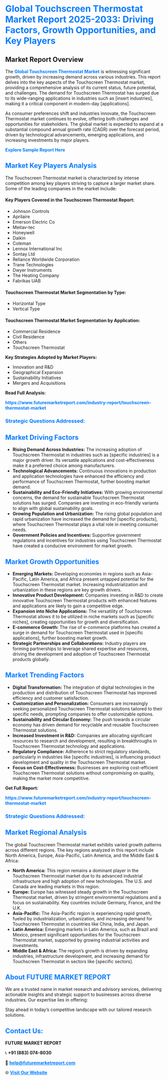<h1 style="color: #007BFF;">Global Touchscreen Thermostat Market Report 2025-2033: Driving Factors, Growth Opportunities, and Key Players</h1>

<section id="overview">
<h2>Market Report Overview</h2>
<p>The <a href="https://www.futuremarketreport.com/industry-report/touchscreen-thermostat-market" style="color: #007BFF; text-decoration: none;"><strong>Global Touchscreen Thermostat Market</strong></a> is witnessing significant growth, driven by increasing demand across various industries. This report delves into the key aspects of the Touchscreen Thermostat market, providing a comprehensive analysis of its current status, future potential, and challenges. The demand for Touchscreen Thermostat has surged due to its wide-ranging applications in industries such as [insert industries], making it a critical component in modern-day [applications].</p>
<p>As consumer preferences shift and industries innovate, the Touchscreen Thermostat market continues to evolve, offering both challenges and opportunities for stakeholders. The global market is expected to expand at a substantial compound annual growth rate (CAGR) over the forecast period, driven by technological advancements, emerging applications, and increasing investments by major players.</p>
</section>

<section id="overview">
<p><a href="https://www.futuremarketreport.com/request-sample/reportId=113045" style="color: #007BFF; text-decoration: none;"><strong>Explore Sample Report Here</strong></a></p>
</section>

<section id="key-players">
<h2 style="color: #007BFF;">Market Key Players Analysis</h2>
<p>The Touchscreen Thermostat market is characterized by intense competition among key players striving to capture a larger market share. Some of the leading companies in the market include:</p>
<h4>Key Players Covered in the Touchscreen Thermostat Report:</h4>
<ul><li>Johnson Controls</li><li>Aprilaire</li><li>Emerson Electric Co</li><li>Meitav-tec</li><li>Honeywell</li><li>Daikin</li><li>Coleman</li><li>Lennox International Inc</li><li>Sontay Ltd</li><li>Reliance Worldwide Corporation</li><li>Trane Technologies</li><li>Dwyer Instruments</li><li>The Heating Company</li><li>Fabrikas UAB</li></ul>
<h4>Touchscreen Thermostat Market Segmentation by Type:</h4>
<ul><li>Horizontal Type</li><li>Vertical Type</li></ul>

<h4>Touchscreen Thermostat Market Segmentation by Application:</h4>
<ul><li>Commercial Residence</li><li>Civil Residence</li><li>Others</li><li>Touchscreen Thermostat</li></ul>
<p><strong>Key Strategies Adopted by Market Players:</strong></p>
<ul>
<li>Innovation and R&D</li>
<li>Geographical Expansion</li>
<li>Sustainability Initiatives</li>
<li>Mergers and Acquisitions</li>
</ul>
</section>

<section>
<p><strong>Read Full Analysis: </strong></p><a href="https://www.futuremarketreport.com/industry-report/touchscreen-thermostat-market" style="color: #007BFF; text-decoration: none;"><strong>https://www.futuremarketreport.com/industry-report/touchscreen-thermostat-market</strong></a>
<h3 style="color: #007BFF;">Strategic Questions Addressed:</h3>
</section>

<section id="driving-factors">
<h2 style="color: #007BFF;">Market Driving Factors</h2>
<ul>
<li><strong>Rising Demand Across Industries:</strong> The increasing adoption of Touchscreen Thermostat in industries such as [specific industries] is a major growth driver. Its versatile applications and cost-effectiveness make it a preferred choice among manufacturers.</li>
<li><strong>Technological Advancements:</strong> Continuous innovations in production and application technologies have enhanced the efficiency and performance of Touchscreen Thermostat, further boosting market demand.</li>
<li><strong>Sustainability and Eco-Friendly Initiatives:</strong> With growing environmental concerns, the demand for sustainable Touchscreen Thermostat solutions has surged. Companies are investing in eco-friendly variants to align with global sustainability goals.</li>
<li><strong>Growing Population and Urbanization:</strong> The rising global population and rapid urbanization have increased the demand for [specific products], where Touchscreen Thermostat plays a vital role in meeting consumer needs.</li>
<li><strong>Government Policies and Incentives:</strong> Supportive government regulations and incentives for industries using Touchscreen Thermostat have created a conducive environment for market growth.</li>
</ul>
</section>

<section id="growth-opportunities">
<h2 style="color: #007BFF;">Market Growth Opportunities</h2>
<ul>
<li><strong>Emerging Markets:</strong> Developing economies in regions such as Asia-Pacific, Latin America, and Africa present untapped potential for the Touchscreen Thermostat market. Increasing industrialization and urbanization in these regions are key growth drivers.</li>
<li><strong>Innovative Product Development:</strong> Companies investing in R&D to create innovative Touchscreen Thermostat products with enhanced features and applications are likely to gain a competitive edge.</li>
<li><strong>Expansion into Niche Applications:</strong> The versatility of Touchscreen Thermostat allows it to be utilized in niche markets such as [specific niches], creating opportunities for growth and diversification.</li>
<li><strong>E-commerce Growth:</strong> The rise of e-commerce platforms has created a surge in demand for Touchscreen Thermostat used in [specific applications], further boosting market growth.</li>
<li><strong>Strategic Partnerships and Collaborations:</strong> Industry players are forming partnerships to leverage shared expertise and resources, driving the development and adoption of Touchscreen Thermostat products globally.</li>
</ul>
</section>

<section id="trending-factors">
<h2 style="color: #007BFF;">Market Trending Factors</h2>
<ul>
<li><strong>Digital Transformation:</strong> The integration of digital technologies in the production and distribution of Touchscreen Thermostat has improved efficiency and customer satisfaction.</li>
<li><strong>Customization and Personalization:</strong> Consumers are increasingly seeking personalized Touchscreen Thermostat solutions tailored to their specific needs, prompting companies to offer customizable options.</li>
<li><strong>Sustainability and Circular Economy:</strong> The push towards a circular economy has driven demand for recyclable and reusable Touchscreen Thermostat solutions.</li>
<li><strong>Increased Investment in R&D:</strong> Companies are allocating significant resources to research and development, resulting in breakthroughs in Touchscreen Thermostat technology and applications.</li>
<li><strong>Regulatory Compliance:</strong> Adherence to strict regulatory standards, particularly in industries like [specific industries], is influencing product development and quality in the Touchscreen Thermostat market.</li>
<li><strong>Focus on Cost-Effectiveness:</strong> Businesses are exploring cost-efficient Touchscreen Thermostat solutions without compromising on quality, making the market more competitive.</li>
</ul>
</section>

<section>
<p><strong>Get Full Report: </strong></p><a href="https://www.futuremarketreport.com/industry-report/touchscreen-thermostat-market" style="color: #007BFF; text-decoration: none;"><strong>https://www.futuremarketreport.com/industry-report/touchscreen-thermostat-market</strong></a>
<h3 style="color: #007BFF;">Strategic Questions Addressed:</h3>
</section>


<section id="regional-analysis">
<h2 style="color: #007BFF;">Market Regional Analysis</h2>
<p>The global Touchscreen Thermostat market exhibits varied growth patterns across different regions. The key regions analyzed in this report include North America, Europe, Asia-Pacific, Latin America, and the Middle East & Africa:</p>
<ul>
<li><strong>North America:</strong> This region remains a dominant player in the Touchscreen Thermostat market due to its advanced industrial infrastructure and high adoption of new technologies. The U.S. and Canada are leading markets in this region.</li>
<li><strong>Europe:</strong> Europe has witnessed steady growth in the Touchscreen Thermostat market, driven by stringent environmental regulations and a focus on sustainability. Key countries include Germany, France, and the U.K.</li>
<li><strong>Asia-Pacific:</strong> The Asia-Pacific region is experiencing rapid growth, fueled by industrialization, urbanization, and increasing demand for Touchscreen Thermostat in countries like China, India, and Japan.</li>
<li><strong>Latin America:</strong> Emerging markets in Latin America, such as Brazil and Mexico, present significant opportunities for the Touchscreen Thermostat market, supported by growing industrial activities and investments.</li>
<li><strong>Middle East & Africa:</strong> The region’s growth is driven by expanding industries, infrastructure development, and increasing demand for Touchscreen Thermostat in sectors like [specific sectors].</li>
</ul>
</section>

<footer>
<h2 style="color: #007BFF;">About FUTURE MARKET REPORT</h2>
<p>We are a trusted name in market research and advisory services, delivering actionable insights and strategic support to businesses across diverse industries. Our expertise lies in offering:</p>

<p>Stay ahead in today’s competitive landscape with our tailored research solutions.</p>

<h2 style="color: #007BFF;">Contact Us:</h2>
<p><strong>FUTURE MARKET REPORT</strong></p>
<p>📞 <strong>+91 (883) 074-8030</strong></p>
<p>📧 <strong><a href="mailto:help@futuremarketreport.com" style="color: #007BFF;">help@futuremarketreport.com</a></strong></p>
<p>🌐 <strong><a href="https://www.futuremarketreport.com/" style="color: #007BFF;">Visit Our Website</a></strong></p>
</footer>